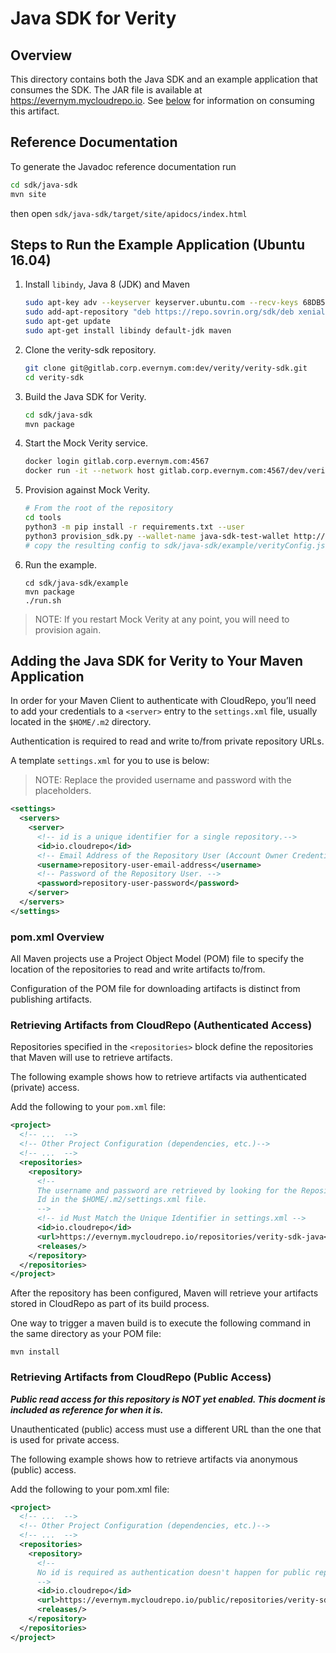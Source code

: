 # Java SDK for Verity

## Overview

This directory contains both the Java SDK and an example application that consumes the SDK. The JAR file is available at https://evernym.mycloudrepo.io. See [below](#maven) for information on consuming this artifact.

## Reference Documentation

To generate the Javadoc reference documentation run

```sh
cd sdk/java-sdk
mvn site
```

then open `sdk/java-sdk/target/site/apidocs/index.html`

## Steps to Run the Example Application (Ubuntu 16.04)

1. Install `libindy`, Java 8 (JDK) and Maven

	```sh
	sudo apt-key adv --keyserver keyserver.ubuntu.com --recv-keys 68DB5E88
	sudo add-apt-repository "deb https://repo.sovrin.org/sdk/deb xenial master" # Add Sovrin apt repository
	sudo apt-get update
	sudo apt-get install libindy default-jdk maven
	```

2. Clone the verity-sdk repository.

	```sh
	git clone git@gitlab.corp.evernym.com:dev/verity/verity-sdk.git
	cd verity-sdk
	```

3. Build the Java SDK for Verity.

	```sh
	cd sdk/java-sdk
	mvn package
	```

4. Start the Mock Verity service.

	```sh
	docker login gitlab.corp.evernym.com:4567
	docker run -it --network host gitlab.corp.evernym.com:4567/dev/verity/verity-sdk/verity-server-image
	```

5. Provision against Mock Verity.

	```sh
	# From the root of the repository
	cd tools
	python3 -m pip install -r requirements.txt --user
	python3 provision_sdk.py --wallet-name java-sdk-test-wallet http://localhost:8080 <wallet key>
	# copy the resulting config to sdk/java-sdk/example/verityConfig.json
	```

6. Run the example.

	```
	cd sdk/java-sdk/example
	mvn package
	./run.sh
	```

> NOTE: If you restart Mock Verity at any point, you will need to provision again.

<a id="maven"></a>
## Adding the Java SDK for Verity to Your Maven Application

In order for your Maven Client to authenticate with CloudRepo, you’ll need to add your credentials to a `<server>` entry to the `settings.xml` file, usually located in the `$HOME/.m2` directory.

Authentication is required to read and write to/from private repository URLs.

A template `settings.xml` for you to use is below:

> NOTE: Replace the provided username and password with the placeholders.

```xml
<settings>
  <servers>
    <server>
      <!-- id is a unique identifier for a single repository.-->
      <id>io.cloudrepo</id>
      <!-- Email Address of the Repository User (Account Owner Credentials WILL NOT WORK). -->
      <username>repository-user-email-address</username>
      <!-- Password of the Repository User. -->
      <password>repository-user-password</password>
    </server>
  </servers>
</settings>
```

### pom.xml Overview

All Maven projects use a Project Object Model (POM) file to specify the location of the repositories to read and write artifacts to/from.

Configuration of the POM file for downloading artifacts is distinct from publishing artifacts. 

### Retrieving Artifacts from CloudRepo (Authenticated Access)

Repositories specified in the `<repositories>` block define the repositories that Maven will use to retrieve artifacts.

The following example shows how to retrieve artifacts via authenticated (private) access.

Add the following to your `pom.xml` file:

```xml
<project>
  <!-- ...  -->
  <!-- Other Project Configuration (dependencies, etc.)-->
  <!-- ...  -->
  <repositories>
    <repository>
      <!--
      The username and password are retrieved by looking for the Repository
      Id in the $HOME/.m2/settings.xml file.
      -->
      <!-- id Must Match the Unique Identifier in settings.xml -->
      <id>io.cloudrepo</id>
      <url>https://evernym.mycloudrepo.io/repositories/verity-sdk-java</url>
      <releases/>
    </repository>
  </repositories>
</project>
```

After the repository has been configured, Maven will retrieve your artifacts stored in CloudRepo as part of its build process.

One way to trigger a maven build is to execute the following command in the same directory as your POM file:

`mvn install`

### Retrieving Artifacts from CloudRepo (Public Access)

**_Public read access for this repository is NOT yet enabled. This docment is included as reference for when it is._**

Unauthenticated (public) access must use a different URL than the one that is used for private access.

The following example shows how to retrieve artifacts via anonymous (public) access.

Add the following to your pom.xml file:

```xml
<project>
  <!-- ...  -->
  <!-- Other Project Configuration (dependencies, etc.)-->
  <!-- ...  -->
  <repositories>
    <repository>
      <!--
      No id is required as authentication doesn't happen for public repositories.
      -->
      <id>io.cloudrepo</id>
      <url>https://evernym.mycloudrepo.io/public/repositories/verity-sdk-java</url>
      <releases/>
    </repository>
  </repositories>
</project>
```
